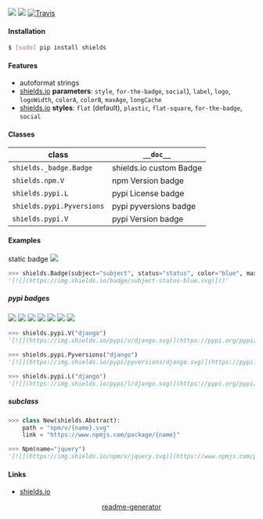 <!--
https://pypi.org/project/readme-generator/
-->

[![](https://img.shields.io/pypi/pyversions/shields.svg?longCache=True)](https://pypi.org/project/shields/)
[![](https://img.shields.io/pypi/v/shields.svg?maxAge=3600)](https://pypi.org/project/shields/)
[![Travis](https://api.travis-ci.org/looking-for-a-job/shields.py.svg?branch=master)](https://travis-ci.org/looking-for-a-job/shields.py/)

#### Installation
```bash
$ [sudo] pip install shields
```

#### Features
+   autoformat strings
+   [shields.io](http://shields.io/) **parameters**: `style`, `for-the-badge`, `social`), `label`, `logo`, `logoWidth`, `colorA`, `colorB`, `maxAge`, `longCache`
+   [shields.io](http://shields.io/) **styles**: `flat` (default), `plastic`, `flat-square`, `for-the-badge`, `social`

#### Classes
class|`__doc__`
-|-
`shields._badge.Badge` |shields.io custom Badge
`shields.npm.V` |npm Version badge
`shields.pypi.L` |pypi License badge
`shields.pypi.Pyversions` |pypi pyversions badge
`shields.pypi.V` |pypi Version badge

#### Examples
static badge [![](https://img.shields.io/badge/subject-status-blue.svg)]()
```python
>>> shields.Badge(subject="subject", status="status", color="blue", maxAge=3600)
'[![](https://img.shields.io/badge/subject-status-blue.svg)]()'
```

##### pypi badges

[![](https://img.shields.io/pypi/v/django.svg)](https://pypi.org/pypi/django/)
[![](https://img.shields.io/pypi/pyversions/django.svg)](https://pypi.org/pypi/django/)
[![](https://img.shields.io/pypi/l/django.svg)](https://pypi.org/pypi/django/)
[![](https://img.shields.io/pypi/wheel/django.svg)](https://pypi.org/pypi/django/)
[![](https://img.shields.io/pypi/format/django.svg)](https://pypi.org/pypi/django/)
[![](https://img.shields.io/pypi/implementation/django.svg)](https://pypi.org/pypi/django/)
[![](https://img.shields.io/pypi/status/django.svg)](https://pypi.org/pypi/django/)

```python
>>> shields.pypi.V("django")
'[![](https://img.shields.io/pypi/v/django.svg)](https://pypi.org/pypi/name/)'

>>> shields.pypi.Pyversions("django")
'[![](https://img.shields.io/pypi/pyversions/django.svg)](https://pypi.org/pypi/name/)'

>>> shields.pypi.L("django")
'[![](https://img.shields.io/pypi/l/django.svg)](https://pypi.org/pypi/name/)'
```

##### subclass

```python
>>> class New(shields.Abstract):
    path = "npm/v/{name}.svg"
    link = "https://www.npmjs.com/package/{name}"

>>> Npm(name="jquery")
'[![](https://img.shields.io/npm/v/jquery.svg)](https://www.npmjs.com/package/jquery)'
```

#### Links
+   [shields.io](http://shields.io/)

<p align="center">
    <a href="https://pypi.org/project/readme-generator/">readme-generator</a>
</p>